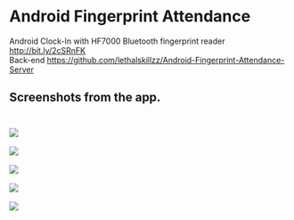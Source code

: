 # Android Fingerprint Attendance
Android Clock-In with HF7000 Bluetooth fingerprint reader http://bit.ly/2cSRnFK <br>
Back-end https://github.com/lethalskillzz/Android-Fingerprint-Attendance-Server


## Screenshots from the app.<br><br>  

 <img src="/screen/Screenshot_2016-09-19-08-44-07.png"><br><br>
 <img src="/screen/Screenshot_2016-09-19-08-44-15.png"><br><br>
 <img src="/screen/Screenshot_2016-09-19-08-46-45.png"><br><br>
 <img src="/screen/Screenshot_2016-09-19-08-47-16.png"><br><br>
 <img src="/screen/Screenshot_2016-09-19-08-47-45.png"><br><br>

